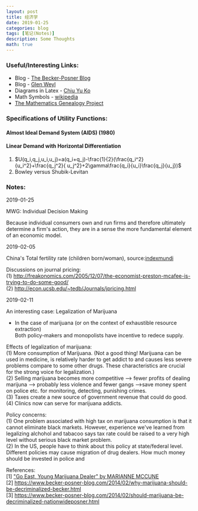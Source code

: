 ```yaml
---
layout: post
title: 经济学
date: 2019-01-25
categories: blog
tags: [笔记(Notes)]
description: Some Thoughts
math: true
---
```



### Useful/Interesting Links:  
- Blog - [The Becker-Posner Blog](https://www.becker-posner-blog.com/)  
- Blog - [Glen Weyl](http://glenweyl.com/teaching/)
- Diagrams in Latex - [Chiu Yu Ko](https://sites.google.com/site/kochiuyu/Tikz#TOC-Unit-Simplex-)
- Math Symbols - [wikipedia](https://en.wikipedia.org/wiki/List_of_mathematical_symbols)
- [The Mathematics Genealogy Project](https://www.genealogy.math.ndsu.nodak.edu/)


### Specifications of Utility Functions:
#### Almost Ideal Demand System (AIDS) (1980)
#### Linear Demand with Horizontal Differentiation
1. $U(q_i,q_j,u_i,u_j)=a(q_i+q_j)-\frac{1}{2}(\frac{q_i^2}{u_i^2}+\frac{q_j^2}{ u_j^2}+2\gamma\frac{q_i}{u_i}\frac{q_j}{u_j})$
2. Bowley versus Shubik-Levitan


### Notes:
2019-01-25 

MWG: Individual Decision Making

Because individual consumers own and run firms and therefore ultimately determine a firm's action, 
they are in a sense the more fundamental element of an economic model.


2019-02-05

China's Total fertility rate (children born/woman), source:[indexmundi](https://www.indexmundi.com/g/g.aspx?c=ch&v=31)

Discussions on journal pricing:   
(1) http://freakonomics.com/2005/12/07/the-economist-preston-mcafee-is-trying-to-do-some-good/  
(2) http://econ.ucsb.edu/~tedb/Journals/jpricing.html  

2019-02-11

An interesting case: Legalization of Marijuana

- In the case of marijuana (or on the context of exhaustible resource extraction)  
Both policy-makers and monopolists have incentive to redece supply.  

Effects of legalization of marijuana:  
(1) More consumption of Marijuana. (Not a good thing! Marijuana can be used in medicine, is relatively harder to get addict to and causes less severe problems compare to some other drugs. These characteristics are crucial for the strong voice for legalization.)  
(2) Selling marijuana becomes more competitive --> fewer profits of dealing marijuna --> probably less violence and fewer gangs -->save money spent on police etc. for monitoring, detecting, punishing crimes.  
(3) Taxes create a new source of government revenue that could do good.  
(4) Clinics now can serve for marijuana addicts.  

Policy concerns:  
(1) One problem associated with high tax on marijuana consumption is that it cannot eliminate black markets. However, experience we've learned from legalizing alchohol and tabacoo says tax rate could be raised to a very high level without serious black market problem.  
(2) In the US, people have to think about this policy at state/federal level. Different policies may cause migration of drug dealers. How much money should be invested in police and    

References:  
[1] ["Go East, Young Marijuana Dealer" by MARIANNE MCCUNE](https://www.npr.org/sections/money/2013/05/22/185832919/go-east-young-marijuana-dealer)  
[2] https://www.becker-posner-blog.com/2014/02/why-marijuana-should-be-decriminalized-becker.html  
[3] https://www.becker-posner-blog.com/2014/02/should-marijuana-be-decriminalized-nationwideposner.html
